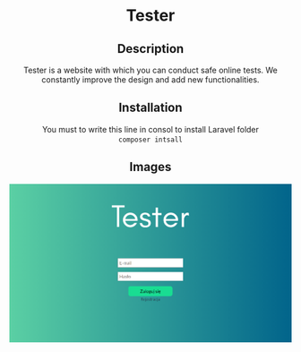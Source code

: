 <h1 align="center">Tester</h1> 
<h2 align="center">Description</h2>
<p align="center">Tester is a website with which you can conduct safe online tests. We constantly improve the design and add new functionalities.</p>

<h2 align="center">Installation</h2>
<p align="center">You must to write this line in consol to install Laravel folder <br><code>composer intsall</code></p>
    
<h2 align="center">Images</h2>
<p align="center">
  <img src="login.png"  width="700" title="Login image">
</p>
